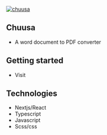 [![chuusa](https://circleci.com/gh/KNehe/chuusa.svg?style=svg)](https://app.circleci.com/pipelines/github/KNehe/chuusa)

## Chuusa

- A word document to PDF converter

## Getting started

- Visit

## Technologies 

- Nextjs/React
- Typescript
- Javascript
- Scss/css
